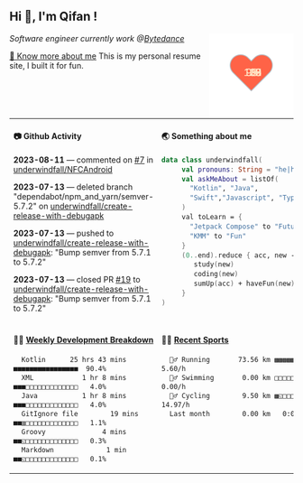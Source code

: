  <h2> Hi 👋, I'm Qifan ! </h2>
 <a href="https://github.com/underwindfall/iBeats"><img align="right" width="150px" src="https://raw.githubusercontent.com/underwindfall/iBeats/main/files/heart.svg"/></a>
 <p><em>Software engineer currently work @<a href="https://www.bytedance.com/en/">Bytedance</a></em></p>
 <p><a href="https://qifanyang.com/resume" target="_blank"> 🔭 Know more about me</a> This is my personal resume site, I built it for fun.</p>
 <table width="960px"><tr><td valign="top" width="50%">

  #### 📷 Github Activity
  <!-- githubActivity starts -->
**2023-08-11** — commented on [#7](https://github.com/underwindfall/NFCAndroid/issues/7#issuecomment-1674605552) in [underwindfall/NFCAndroid](https://api.github.com/repos/underwindfall/NFCAndroid)

**2023-07-13** — deleted branch "dependabot/npm_and_yarn/semver-5.7.2" on [underwindfall/create-release-with-debugapk](https://api.github.com/repos/underwindfall/create-release-with-debugapk)

**2023-07-13** — pushed to [underwindfall/create-release-with-debugapk](https://api.github.com/repos/underwindfall/create-release-with-debugapk): "Bump semver from 5.7.1 to 5.7.2"

**2023-07-13** — closed PR [#19](https://api.github.com/repos/underwindfall/create-release-with-debugapk/pulls/19) to [underwindfall/create-release-with-debugapk](https://api.github.com/repos/underwindfall/create-release-with-debugapk): "Bump semver from 5.7.1 to 5.7.2"
  <!-- githubActivity ends -->
  </td><td valign="top" width="50%">

  #### 🌏 Something about me
  <!-- profile starts -->
  ```kotlin
  data class underwindfall(
       val pronouns: String = "he|him",
       val askMeAbout = listOf(
         "Kotlin", "Java",
         "Swift","Javascript", "Typescript"
       )
       val toLearn = {
         "Jetpack Compose" to "Future",
         "KMM" to "Fun"
       }
       (0..end).reduce { acc, new ->
          study(new)
          coding(new)
          sumUp(acc) + haveFun(new)
       }
  )
  ```
  <!-- profile ends -->
  </td></tr><tr><td valign="top" width="50%">
  
  #### 🏊‍♂️ <a href="https://gist.github.com/underwindfall/377ee88ba1fabd1e93516e48ca9c61eb" target="_blank">Weekly Development Breakdown</a>
   <!-- codeTime starts -->
   ```text
     Kotlin      25 hrs 43 mins  ■■■■■■■■■■■■■■■■  90.4%
     XML            1 hr 8 mins  ■■■□□□□□□□□□□□□□   4.0%
     Java           1 hr 8 mins  ■■■□□□□□□□□□□□□□   4.0%
     GitIgnore file        19 mins  ■■▥□□□□□□□□□□□□□   1.1%
     Groovy              4 mins  ■■◱□□□□□□□□□□□□□   0.3%
     Markdown             1 min  ■■◱□□□□□□□□□□□□□   0.1%
   ```
   <!-- codeTime starts -->
   </td>
   <td valign="top" width="50%">

   #### 🤾‍♂️ <a href="https://gist.github.com/underwindfall/76198d6f6918f9f94d022c8ad881f98b" target="_blank">Recent Sports</a>

   <!-- Sports starts -->
   ```text
     ‍🏃‍♂️ Running       73.56 km ▩▩▩▩▩▩▩▩▩▩▨□  5.60/h
     🏊‍♂️ Swimming       0.00 km □□□□□□□□□□□□  0.00/h
     🚴‍♂️ Cycling        9.50 km ▩◱□□□□□□□□□□ 14.97/h
     Last month        0.00 km   0:0h
   ```
   <!-- Sports ends -->
   </td></tr></table>